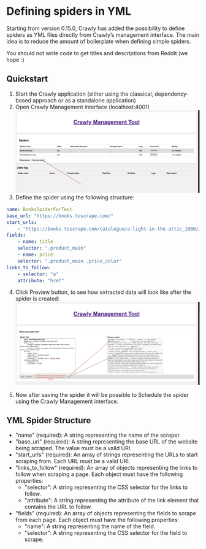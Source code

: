 # Defining spiders in YML

Starting from version 0.15.0, Crawly has added the possibility to define spiders as YML files directly from Crawly’s management interface. The main idea is to reduce the amount of boilerplate when defining simple spiders.

You should not write code to get titles and descriptions from Reddit (we hope :)

## Quickstart
1. Start the Crawly application (either using the classical, dependency-based approach or as a standalone application)
2. Open Crawly Management interface (localhost:4001)
![Create YML Spider](./assets/create_yml_spider.png)
3. Define the spider using the following structure:
``` yml
name: BooksSpiderForTest
base_url: "https://books.toscrape.com/"
start_urls:
    - "https://books.toscrape.com/catalogue/a-light-in-the-attic_1000/index.html"
fields:
    - name: title
    selector: ".product_main"
    - name: price
    selector: ".product_main .price_color"
links_to_follow:
    - selector: "a"
    attribute: "href"
```

4. Click Preview button, to see how extracted data will look like after the spider is created:
![Preview YML Spider](./assets/preview_yml_spider.png)

5. Now after saving the spider it will be possible to Schedule the spider using the Crawly Management interface.

## YML Spider Structure

 * "name" (required): A string representing the name of the scraper.
 * "base_url" (required): A string representing the base URL of the website being scraped. The value must be a valid URI.
 * "start_urls" (required): An array of strings representing the URLs to start scraping from. Each URL must be a valid URI.
 * "links_to_follow" (required): An array of objects representing the links to follow when scraping a page. Each object must have the following properties:
    * "selector": A string representing the CSS selector for the links to follow.
    * "attribute": A string representing the attribute of the link element that contains the URL to follow.
 * "fields" (required): An array of objects representing the fields to scrape from each page. Each object must have the following properties:
    * "name": A string representing the name of the field.
    * "selector": A string representing the CSS selector for the field to scrape.
